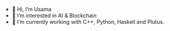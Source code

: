 - 👋 Hi, I’m Usama
- 👀 I’m interested in AI & Blockchain
- 🌱 I’m currently working with C++, Python, Haskell and Plutus.

<!---
usamabuttar/usamabuttar is a ✨ special ✨ repository because its `README.md` (this file) appears on your GitHub profile.
You can click the Preview link to take a look at your changes.
--->
